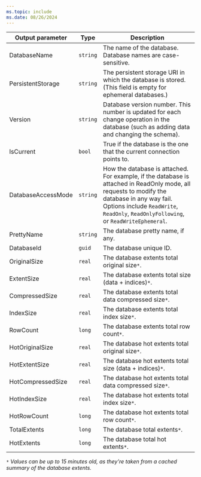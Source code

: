 ```yaml
---
ms.topic: include
ms.date: 08/26/2024
---
```


|Output parameter |Type |Description|
|---|---|---|
|DatabaseName  | `string` | The name of the database. Database names are case-sensitive.|
|PersistentStorage  | `string` | The persistent storage URI in which the database is stored. (This field is empty for ephemeral databases.)|
|Version  | `string` | Database version number. This number is updated for each change operation in the database (such as adding data and changing the schema).|
|IsCurrent  |`bool` | True if the database is the one that the current connection points to.|
|DatabaseAccessMode  | `string` | How the database is attached. For example, if the database is attached in ReadOnly mode, all requests to modify the database in any way fail. Options include `ReadWrite`, `ReadOnly`, `ReadOnlyFollowing`, or `ReadWriteEphemeral`. |
|PrettyName | `string` | The database pretty name, if any.|
|DatabaseId | `guid` | The database unique ID.|
|OriginalSize | `real` | The database extents total original size`*`.|
|ExtentSize | `real` | The database extents total size (data + indices)`*`.|
|CompressedSize | `real` | The database extents total data compressed size`*`.|
|IndexSize | `real` | The database extents total index size`*`.|
|RowCount | `long` | The database extents total row count`*`.|
|HotOriginalSize | `real` | The database hot extents total original size`*`.|
|HotExtentSize | `real` | The database hot extents total size (data + indices)`*`.|
|HotCompressedSize | `real` | The database hot extents total data compressed size`*`.|
|HotIndexSize | `real` | The database hot extents total index size`*`.|
|HotRowCount | `long` | The database hot extents total row count`*`.|
|TotalExtents| `long` | The database total extents`*`.|
|HotExtents| `long` | The database total hot extents`*`.|

`*` *Values can be up to 15 minutes old, as they're taken from a cached summary of the database extents.*
